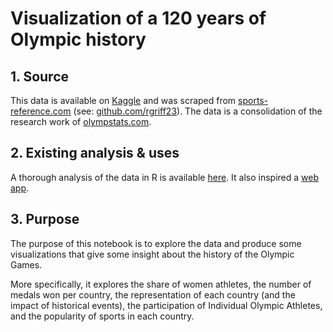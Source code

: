 # Visualization of a 120 years of Olympic history

## 1. Source
This data is available on [Kaggle](https://www.kaggle.com/heesoo37/120-years-of-olympic-history-athletes-and-results) and was scraped from [sports-reference.com](https://www.sports-reference.com/) (see: [github.com/rgriff23](https://github.com/rgriff23/Olympic_history/blob/master/R/olympics%20scrape.R)). The data is a consolidation of the research work of [olympstats.com](http://olympstats.com/).

## 2. Existing analysis & uses
A thorough analysis of the data in R is available [here](https://www.kaggle.com/heesoo37/olympic-history-data-a-thorough-analysis). It also inspired a [web app](https://impactr.shinyapps.io/olympics_sports/).

## 3. Purpose
The purpose of this notebook is to explore the data and produce some visualizations that give some insight about the history of the Olympic Games. 

More specifically, it explores the share of women athletes, the number of medals won per country, the representation of each country (and the impact of historical events), the participation of Individual Olympic Athletes, and the popularity of sports in each country.
